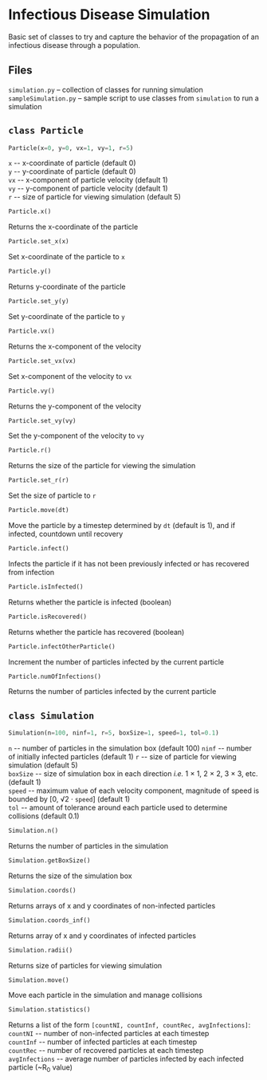 # Infectious Disease Simulation

Basic set of classes to try and capture the behavior of the propagation of an infectious disease through a population.

## Files  
`simulation.py` – collection of classes for running simulation  
`sampleSimulation.py` – sample script to use classes from `simulation` to run a simulation  

## `class Particle` 
```python
Particle(x=0, y=0, vx=1, vy=1, r=5)
```
`x` -- x-coordinate of particle (default 0)  
`y` -- y-coordinate of particle (default 0)  
`vx` -- x-component of particle velocity (default 1)  
`vy` -- y-component of particle velocity (default 1)  
`r` -- size of particle for viewing simulation (default 5)  

```python
Particle.x()
```
Returns the x-coordinate of the particle  

```python
Particle.set_x(x)
```
Set x-coordinate of the particle to `x`  

```python
Particle.y()
```
Returns y-coordinate of the particle  

```python
Particle.set_y(y)
```
Set y-coordinate of the particle to `y`  

```python
Particle.vx()
```
Returns the x-component of the velocity  

```python
Particle.set_vx(vx)
```
Set x-component of the velocity to `vx`  

```python
Particle.vy()
```
Returns the y-component of the velocity  

```python
Particle.set_vy(vy)
```
Set the y-component of the velocity to `vy`  

```python
Particle.r()
```
Returns the size of the particle for viewing the simulation  

```python
Particle.set_r(r)
```
Set the size of particle to `r`  

```python
Particle.move(dt)
```
Move the particle by a timestep determined by `dt` (default is 1), and if infected, countdown until recovery  

```python
Particle.infect()
```
Infects the particle if it has not been previously infected or has recovered from infection  

```python
Particle.isInfected()
```
Returns whether the particle is infected (boolean)  

```python
Particle.isRecovered()
```
Returns whether the particle has recovered (boolean)  

```python
Particle.infectOtherParticle()
```
Increment the number of particles infected by the current particle  

```python
Particle.numOfInfections()
```
Returns the number of particles infected by the current particle  

## `class Simulation`
```python
Simulation(n=100, ninf=1, r=5, boxSize=1, speed=1, tol=0.1)
```
`n` -- number of particles in the simulation box (default 100)
`ninf` -- number of initially infected particles (default 1)
`r` -- size of particle for viewing simulation (default 5)  
`boxSize` -- size of simulation box in each direction <i>i.e.</i> 1 &times; 1, 2 &times; 2, 3 &times; 3, etc. (default 1)  
`speed` -- maximum value of each velocity component, magnitude of speed is bounded by [0, &radic;2 &middot; `speed`] (default 1)  
`tol` -- amount of tolerance around each particle used to determine collisions (default 0.1)  

```python
Simulation.n()
```
Returns the number of particles in the simulation  

```python
Simulation.getBoxSize()
```
Returns the size of the simulation box  

```python
Simulation.coords()
```
Returns arrays of x and y coordinates of non-infected particles  

```python
Simulation.coords_inf()
```
Returns array of x and y coordinates of infected particles  

```python
Simulation.radii()
```
Returns size of particles for viewing simulation  

```python
Simulation.move()
```
Move each particle in the simulation and manage collisions  

```python
Simulation.statistics()
```
Returns a list of the form `[countNI, countInf, countRec, avgInfections]`:  
`countNI` -- number of non-infected particles at each timestep  
`countInf` -- number of infected particles at each timestep  
`countRec` -- number of recovered particles at each timestep  
`avgInfections` -- average number of particles infected by each infected particle (~R<sub>0</sub> value)

